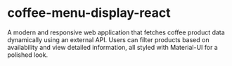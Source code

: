 # coffee-menu-display-react
A modern and responsive web application that fetches coffee product data dynamically using an external API. Users can filter products based on availability and view detailed information, all styled with Material-UI for a polished look.

